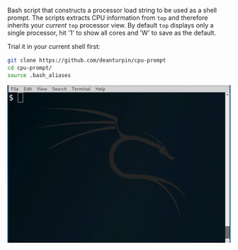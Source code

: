 Bash script that constructs a processor load string to be used as a shell
prompt. The scripts extracts CPU information from ```top``` and therefore
inherits your *current* ```top``` processor view. By default ```top``` displays
only a single processor, hit '1' to show all cores and 'W' to save as the
default.

Trial it in your current shell first:
```bash
git clone https://github.com/deanturpin/cpu-prompt
cd cpu-prompt/
source .bash_aliases
```

![](cpu.gif)
